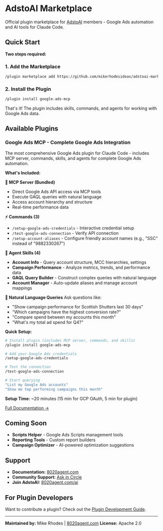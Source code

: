 # AdstoAI Marketplace

Official plugin marketplace for [AdstoAI](https://8020agent.com/ai) members - Google Ads automation and AI tools for Claude Code.

## Quick Start

**Two steps required:**

### 1. Add the Marketplace

```bash
/plugin marketplace add https://github.com/mikerhodesideas/adstoai-marketplace
```

### 2. Install the Plugin

```bash
/plugin install google-ads-mcp
```

That's it! The plugin includes skills, commands, and agents for working with Google Ads data.

## Available Plugins

### Google Ads MCP - Complete Google Ads Integration

The most comprehensive Google Ads plugin for Claude Code - includes MCP server, commands, skills, and agents for complete Google Ads automation.

**What's Included:**

**🔌 MCP Server (Bundled)**
- Direct Google Ads API access via MCP tools
- Execute GAQL queries with natural language
- Access account hierarchy and structure
- Real-time performance data

**⚡ Commands (3)**
- `/setup-google-ads-credentials` - Interactive credential setup
- `/test-google-ads-connection` - Verify API connection
- `/setup-account-aliases` - Configure friendly account names (e.g., "SSC" instead of "9882330267")

**🎯 Agent Skills (4)**
- **Account Info** - Query account structure, MCC hierarchies, settings
- **Campaign Performance** - Analyze metrics, trends, and performance data
- **GAQL Query Builder** - Construct complex queries with natural language
- **Account Manager** - Auto-update aliases and manage account mappings

**💬 Natural Language Queries**
Ask questions like:
- "Show campaign performance for Scottish Shutters last 30 days"
- "Which campaigns have the highest conversion rate?"
- "Compare spend between my accounts this month"
- "What's my total ad spend for Q4?"

**Quick Setup:**
```bash
# Install plugin (includes MCP server, commands, and skills)
/plugin install google-ads-mcp

# Add your Google Ads credentials
/setup-google-ads-credentials

# Test the connection
/test-google-ads-connection

# Start querying
"List my Google Ads accounts"
"Show me top performing campaigns this month"
```

**Setup Time:** ~20 minutes (15 min for GCP OAuth, 5 min for plugin)

[Full Documentation →](./plugins/google-ads-mcp/README.md)

## Coming Soon

- **Scripts Helper** - Google Ads Scripts management tools
- **Reporting Tools** - Custom report builders
- **Campaign Optimizer** - AI-powered optimization suggestions

## Support

- **Documentation:** [8020agent.com](https://8020agent.com)
- **Community Support:** [Ask in Circle](https://mikerhodes.circle.so/c/ai-questions/)
- **Join AdstoAI:** [8020agent.com/ai](https://8020agent.com/ai)

## For Plugin Developers

Want to contribute a plugin? Check out the [Plugin Development Guide](./CONTRIBUTING.md).

---

**Maintained by:** Mike Rhodes | [8020agent.com](https://8020agent.com)
**License:** Apache 2.0
